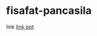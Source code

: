 # fisafat-pancasila

link
<a href="https://www.canva.com/design/DAGW7wh7Nf0/vZCo6ib39Q51wW3FhlyAIg/view?utm_content=DAGW7wh7Nf0&utm_campaign=designshare&utm_medium=link&utm_source=editor">link ppt</a>
